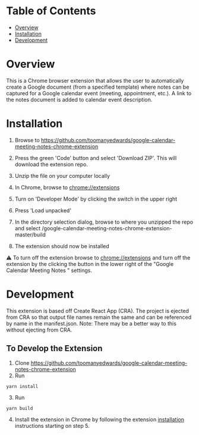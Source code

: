 # Table of Contents



- [Overview](#overview)
- [Installation](#installation)
- [Development](#development)
  


# Overview
This is a Chrome browser extension that allows the user to automatically create a Google document (from a specified template) where notes can be captured for a Google calendar event (meeting, appointment, etc.). A link to the notes document is added to calendar event description.

# Installation

1. Browse to https://github.com/toomanyedwards/google-calendar-meeting-notes-chrome-extension

2. Press the green 'Code' button and select 'Download ZIP'. This will download the extension repo.
3. Unzip the file on your computer locally
4. In Chrome, browse to [chrome://extensions](chrome://extensions)
5. Turn on 'Developer Mode' by clicking the switch in the upper right
6. Press 'Load unpacked'
7. In the directory selection dialog, browse to where you unzipped the repo and select /google-calendar-meeting-notes-chrome-extension-master/build
8. The extension should now be installed

:warning: To turn off the extension browse to [chrome://extensions](chrome://extensions) and turn off the extension by the clicking the button in the lower right of the "Google Calendar Meeting Notes
" settings.

# Development

This extension is based off Create React App (CRA). The project is ejected from CRA so that output file names remain the same and can be referenced by name in the manifest.json. Note: There may be a better way to this without ejecting from CRA. 



## To Develop the Extension
1. Clone https://github.com/toomanyedwards/google-calendar-meeting-notes-chrome-extension
2. Run 
```console
yarn install
```
3. Run 
```console
yarn build
```
4. Install the extension in Chrome by following the extension [installation](#installation) instructions starting on step 5.





